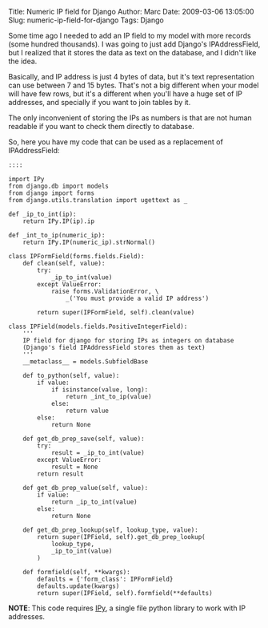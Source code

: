 Title: Numeric IP field for Django
Author: Marc
Date: 2009-03-06 13:05:00
Slug: numeric-ip-field-for-django
Tags: Django

Some time ago I needed to add an IP field to my model with more records (some hundred thousands). I was going to just add Django's IPAddressField, but I realized that it stores the data as text on the database, and I didn't like the idea.

Basically, and IP address is just 4 bytes of data, but it's text representation can use between 7 and 15 bytes. That's not a big different when your model will have few rows, but it's a different when you'll have a huge set of IP addresses, and specially if you want to join tables by it.

The only inconvenient of storing the IPs as numbers is that are not human readable if you want to check them directly to database.

So, here you have my code that can be used as a replacement of IPAddressField:


    ::::
    
    import IPy 
    from django.db import models
    from django import forms
    from django.utils.translation import ugettext as _
    
    def _ip_to_int(ip):
        return IPy.IP(ip).ip
    
    def _int_to_ip(numeric_ip):
        return IPy.IP(numeric_ip).strNormal()
    
    class IPFormField(forms.fields.Field):
        def clean(self, value):
            try:
                _ip_to_int(value)
            except ValueError:
                raise forms.ValidationError, \
                    _('You must provide a valid IP address')
    
            return super(IPFormField, self).clean(value)
    
    class IPField(models.fields.PositiveIntegerField):
        ''' 
        IP field for django for storing IPs as integers on database
        (Django's field IPAddressField stores them as text)
        '''
        __metaclass__ = models.SubfieldBase
    
        def to_python(self, value):
            if value:
                if isinstance(value, long):
                    return _int_to_ip(value)
                else:
                    return value
            else:
                return None
    
        def get_db_prep_save(self, value):
            try:
                result = _ip_to_int(value)
            except ValueError:
                result = None
            return result
    
        def get_db_prep_value(self, value):
            if value:
                return _ip_to_int(value)
            else:
                return None
    
        def get_db_prep_lookup(self, lookup_type, value):
            return super(IPField, self).get_db_prep_lookup(
                lookup_type,
                _ip_to_int(value)
            )   
    
        def formfield(self, **kwargs):
            defaults = {'form_class': IPFormField}
            defaults.update(kwargs)
            return super(IPField, self).formfield(**defaults)
    
    


<span style="font-weight:bold;">NOTE</span>: This code requires [IPy](http://c0re.23.nu/c0de/IPy/), a single file python library to work with IP addresses.